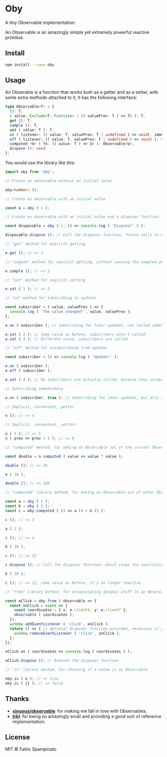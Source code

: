 # Oby

A tiny Observable implementation.

An Observable is an amazingly simple yet extremely powerful reactive primitive.

## Install

```sh
npm install --save oby
```

## Usage

An Obserable is a function that works both as a getter and as a setter, with some extra methods attached to it, it has the following interface:

```ts
type Observable<T> = {
  (): T,
  ( value: Exclude<T, Function> | (( valuePrev: T ) => T) ): T,
  get (): T,
  sample (): T,
  set ( value: T ): T,
  on ( listener: (( value: T, valuePrev: T | undefined ) => void), immediate?: boolean ): void,
  off ( listener: (( value: T, valuePrev: T | undefined ) => void) ): void,
  computed <U> ( fn: (( value: T ) => U) ): Observable<U>,
  dispose (): void
};
```

You would use the library like this:

```ts
import oby from 'oby';

// Create an observable without an initial value

oby<number> ();

// Create an observable with an initial value

const o = oby ( 1 );

// Create an observable with an initial value and a disposer function

const disposable = oby ( 1, () => console.log ( 'Dispose!' ) );

disposable.dispose (); // Call the disposer function, future calls to #dispose will be no-ops

// "get" method for explicit getting

o.get (); // => 1

// "sample" method for explicit getting, without causing the sampled observable to be automatically linked as a dependency of the "computed" observable (read below)

o.sample (); // => 1

// "set" method for explicit setting

o.set ( 2 ); // => 2

// "on" method for subscribing to updates

const subscriber = ( value, valuePrev ) => {
  console.log ( 'The value changed!', value, valuePrev );
};

o.on ( subscriber ); // Subscribing for later updates, not called immediately

o.set ( 2 ); // Same value as before, subscribers aren't called
o.set ( 3 ); // Different value, subscribers are called

// "off" method for unsubscribing from updates

const subscriber = () => console.log ( 'Update!' );

o.on ( subscriber );
o.off ( subscriber );

o.set ( 4 ); // No subscribers are actually called, because they unsubscribed already

// Subscribing immediately

o.on ( subscriber, true ); // Subscribing for later updates, but also called immediately

// Implicit, convenient, getter

o (); // => 4

// Implicit, convenient, setters

o ( 5 ); // => 5
o ( prev => prev + 1 ); // => 6

// "computed" method, for making an Observable out of the current Observable, this assumes that the function only depends on the current Observable and is therefor strictly less powerful than the "computed" library method, but by having that assumption it's also slightly faster

const double = o.computed ( value => value * value );

double (); // => 36

o ( 10 );

double (); // => 100

// "computed" library method, for making an Observable out of other Observables

const a = oby ( 1 );
const b = oby ( 2 );
const c = oby.computed ( () => a () + b () );

c (); // => 3

a ( 2 );

c (); // => 4

b ( 10 );

c (); // => 12

c.dispose (); // Call the disposer function, which stops the reactivity

b ( 20 );

c (); // => 12, same value as before, it's no longer reactive

// "from" library method, for encapsulating dynamic stuff in an Observable

const oClick = oby.from ( observable => {
  const onClick = event => {
    const coordinates = { x: e.clientX, y: e.clientY };
    observable ( coordinates );
  });
  window.addEventListener ( 'click', onClick );
  return () => { // Optional disposer function provided, necessary if you want to stop listening eventually
    window.removeEventListener ( 'click', onClick );
  };
});

oClick.on ( coordinates => console.log ( coordinates ) );

oClick.dispose (); // Execute the disposer function

// "is" library method, for checking if a value is an Observable

oby.is ( o ); // => true
oby.is ( {} ); // => false
```

## Thanks

- **[sinuous/observable](https://github.com/luwes/sinuous/tree/master/packages/sinuous/observable)**: for making me fall in love with Observables.
- **[trkl](https://github.com/jbreckmckye/trkl)**: for being so amazingly small and providing a good sort of reference implementation.

## License

MIT © Fabio Spampinato
